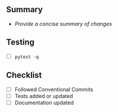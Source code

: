 ## Summary
- _Provide a concise summary of changes_

## Testing
- [ ] `pytest -q`

## Checklist
- [ ] Followed Conventional Commits
- [ ] Tests added or updated
- [ ] Documentation updated
